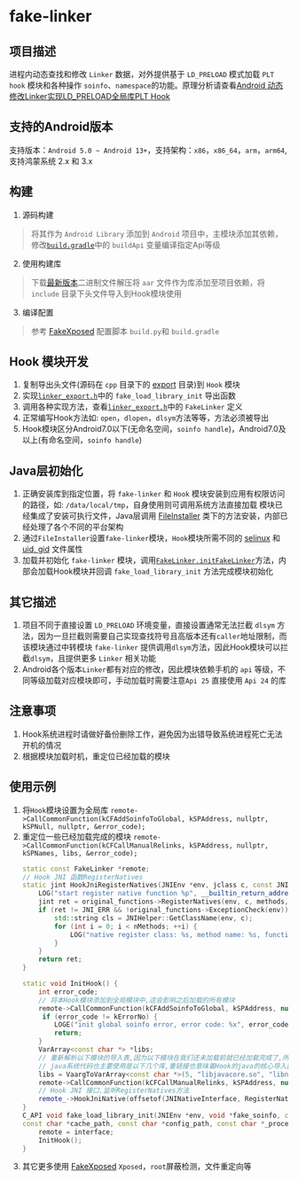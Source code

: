 # fake-linker

## 项目描述

进程内动态查找和修改 `Linker` 数据，对外提供基于 `LD_PRELOAD` 模式加载 `PLT hook` 模块和各种操作 `soinfo`、`namespace`的功能。原理分析请查看[Android 动态修改Linker实现LD_PRELOAD全局库PLT Hook](https://sanfengandroid.github.io/2021/01/10/modify-linker-to-implement-plt-hook/)

## 支持的Android版本

支持版本：`Android 5.0 ~ Android 13+`，支持架构：`x86`，`x86_64`，`arm`，`arm64`, 支持鸿蒙系统 2.x 和 3.x

## 构建

1. 源码构建
> 将其作为 `Android Library` 添加到 `Android` 项目中，主模块添加其依赖，修改[`build.gradle`](build.gradle)中的 `buildApi` 变量编译指定Api等级
2. 使用构建库
> 下载[最新版本](https://github.com/sanfengAndroid/fake-linker/releases/latest)二进制文件解压将 `aar` 文件作为库添加至项目依赖，将 `include` 目录下头文件导入到Hook模块使用
3. 编译配置
> 参考 [FakeXposed](https://github.com/sanfengAndroid/FakeXposed) 配置脚本 `build.py`和 `build.gradle`
## Hook 模块开发

1. 复制导出头文件(源码在 `cpp` 目录下的 [export](src/main/cpp/export) 目录)到 `Hook` 模块
2. 实现[`linker_export.h`](src/main/cpp/export/linker_export.h)中的 `fake_load_library_init` 导出函数
3. 调用各种实现方法，查看[`linker_export.h`](src/main/cpp/export/linker_export.h)中的 `FakeLinker` 定义
4. 正常编写Hook方法如: `open`，`dlopen`，`dlsym`方法等等，方法必须被导出
5. Hook模块区分Android7.0以下(无命名空间，`soinfo handle`)，Android7.0及以上(有命名空间，`soinfo handle`)

## Java层初始化

1. 正确安装库到指定位置，将 `fake-linker` 和 `Hook` 模块安装到应用有权限访问的路径，如: `/data/local/tmp`，自身使用则可调用系统方法直接加载
模块已经集成了安装可执行文件，Java层调用 [FileInstaller](src/main/java/com/sanfengandroid/fakelinker/FileInstaller.java) 类下的方法安装，内部已经处理了各个不同的平台架构
2. 通过`FileInstaller`设置`fake-linker`模块，`Hook`模块所需不同的 [selinux](src/main/java/com/sanfengandroid/fakelinker/FileInstaller.java/#L232) 和 [uid, gid](src/main/java/com/sanfengandroid/fakelinker/FileInstaller.java/#L223) 文件属性
3. 加载并初始化 `fake-linker` 模块，调用[`FakeLinker.initFakeLinker`](src/main/java/com/sanfengandroid/fakelinker/FakeLinker.java)方法，内部会加载Hook模块并回调 `fake_load_library_init` 方法完成模块初始化

## 其它描述

1. 项目不同于直接设置 `LD_PRELOAD` 环境变量，直接设置通常无法拦截 `dlsym` 方法，因为一旦拦截则需要自己实现查找符号且高版本还有`caller`地址限制，而该模块通过中转模块 `fake-linker` 提供调用`dlsym`方法，因此Hook模块可以拦截`dlsym`，且提供更多 `Linker` 相关功能
2. Android各个版本`Linker`都有对应的修改，因此模块依赖手机的 `api` 等级，不同等级加载对应模块即可，手动加载时需要注意`Api 25` 直接使用 `Api 24` 的库

## 注意事项

1. Hook系统进程时请做好备份删除工作，避免因为出错导致系统进程死亡无法开机的情况
2. 根据模块加载时机，重定位已经加载的模块
## 使用示例
1. 将`Hook`模块设置为全局库 `remote->CallCommonFunction(kCFAddSoinfoToGlobal, kSPAddress, nullptr, kSPNull, nullptr, &error_code);`
2. 重定位一些已经加载完成的模块 `remote->CallCommonFunction(kCFCallManualRelinks, kSPAddress, nullptr, kSPNames, libs, &error_code);`
    ```c++
    static const FakeLinker *remote;
    // Hook JNI 函数RegisterNatives
    static jint HookJniRegisterNatives(JNIEnv *env, jclass c, const JNINativeMethod *methods, jint nMethods) {
        LOG("start register native function %p", __builtin_return_address(0));
        jint ret = original_functions->RegisterNatives(env, c, methods, nMethods);
        if (ret != JNI_ERR && !original_functions->ExceptionCheck(env)) {
            std::string cls = JNIHelper::GetClassName(env, c);
            for (int i = 0; i < nMethods; ++i) {
                LOG("native register class: %s, method name: %s, function signature: %s, register address: %p", cls.c_str(), methods[i].name, methods[i].signature, methods[i].fnPtr);
            }
        }
        return ret;
    }
    
    static void InitHook() {
        int error_code;
        // 将本Hook模块添加到全局模块中,这会影响之后加载的所有模块
        remote->CallCommonFunction(kCFAddSoinfoToGlobal, kSPAddress, nullptr, kSPNull, nullptr, &error_code);
         if (error_code != kErrorNo) {
            LOGE("init global soinfo error, error code: %x", error_code);
            return;
        }
        VarArray<const char *> *libs;
        // 重新解析以下模块的导入表,因为以下模块在我们还未加载前就已经加载完成了,所有重新链接使其符号链接到我们的Hook方法
        // java系统代码也主要使用是以下几个库,重链接也意味着Hook的java的核心导入函数
        libs = VaargToVarArray<const char *>(5, "libjavacore.so", "libnativehelper.so", "libnativeloader.so", "libart.so", "libopenjdk.so");
        remote->CallCommonFunction(kCFCallManualRelinks, kSPAddress, nullptr, kSPNames, libs, &error_code);
        // Hook JNI 接口,监听RegisterNatives方法
        remote_->HookJniNative(offsetof(JNINativeInterface, RegisterNatives), (void *)HookJniRegisterNatives, nullptr);
    }
    C_API void fake_load_library_init(JNIEnv *env, void *fake_soinfo, const FakeLinker *interface,
    const char *cache_path, const char *config_path, const char *_process_name){
        remote = interface;
        InitHook();
    }
    ```
3. 其它更多使用
[FakeXposed](https://github.com/sanfengAndroid/FakeXposed) `Xposed`，`root`屏蔽检测，文件重定向等